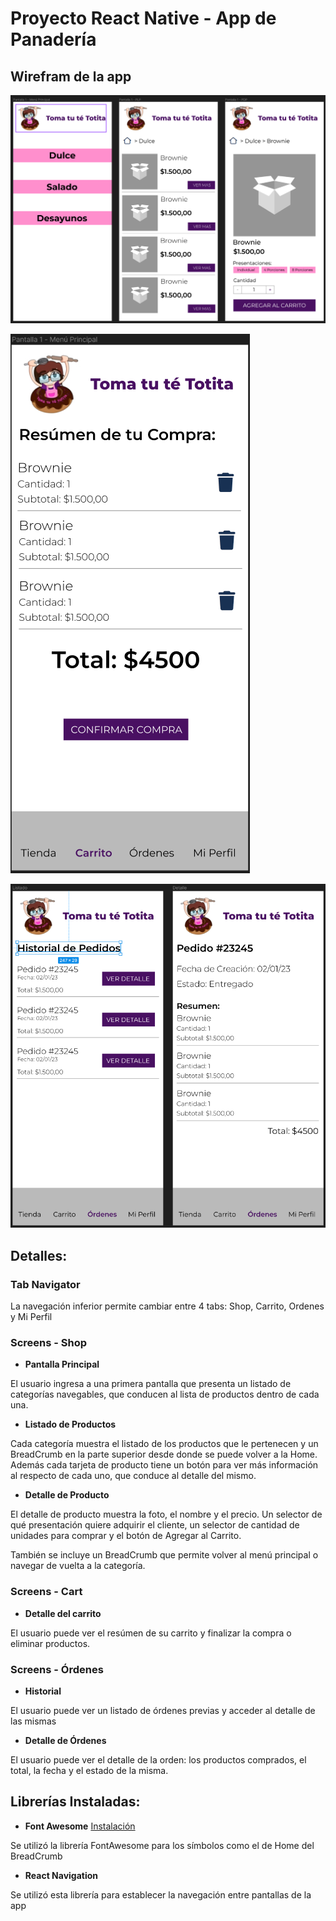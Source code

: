 # Proyecto React Native - App de Panadería

## Wirefram de la app

![wireframe](./img/wireframe.png)

![wireframe](./img/wireframe-cart.png)

![wireframe](./img/wireframe-orders.png)

## Detalles:

### Tab Navigator

La navegación inferior permite cambiar entre 4 tabs: Shop, Carrito, Ordenes y Mi Perfil

### Screens - Shop 

- **Pantalla Principal**

El usuario ingresa a una primera pantalla que presenta un listado de categorías navegables, que conducen al lista de productos dentro de cada una.

- **Listado de Productos**

Cada categoría muestra el listado de los productos que le pertenecen y un BreadCrumb en la parte superior desde donde se puede volver a la Home. Además cada tarjeta de producto tiene un botón para ver más información al respecto de cada uno, que conduce al detalle del mismo.

- **Detalle de Producto**

El detalle de producto muestra la foto, el nombre y el precio. Un selector de qué presentación quiere adquirir el cliente, un selector de cantidad de unidades para comprar y el botón de Agregar al Carrito. 

También se incluye un BreadCrumb que permite volver al menú principal o navegar de vuelta a la categoría.

### Screens - Cart 

- **Detalle del carrito**

El usuario puede ver el resúmen de su carrito y finalizar la compra o eliminar productos.

### Screens - Órdenes 

- **Historial**

El usuario puede ver un listado de órdenes previas y acceder al detalle de las mismas

- **Detalle de Órdenes**

El usuario puede ver el detalle de la orden: los productos comprados, el total, la fecha y el estado de la misma.

## Librerías Instaladas:

- **Font Awesome** [Instalación](https://fontawesome.com/docs/web/use-with/react-native)

Se utilizó la librería FontAwesome para los símbolos como el de Home del BreadCrumb

- **React Navigation**

Se utilizó esta librería para establecer la navegación entre pantallas de la app